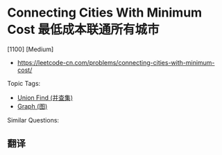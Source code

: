 # Connecting Cities With Minimum Cost 最低成本联通所有城市

[1100] [Medium]

- https://leetcode-cn.com/problems/connecting-cities-with-minimum-cost/

Topic Tags:

- [Union Find (并查集)](https://leetcode-cn.com/tag/union-find/)
- [Graph (图)](https://leetcode-cn.com/tag/graph/)

Similar Questions:

## 翻译
